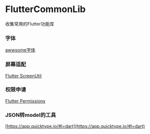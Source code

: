 # FlutterCommonLib
收集常用的Flutter功能库


### 字体
[awwsome字体](https://github.com/brianegan/font_awesome_flutter)

### 屏幕适配
[Flutter ScreenUtil](https://pub.dev/packages/flutter_screenutil)

### 权限申请
[Flutter Permissions](https://pub.dev/packages/permission_handler)

### JSON转model的工具
[https://app.quicktype.io/#l=dart](https://app.quicktype.io/#l=dart)
